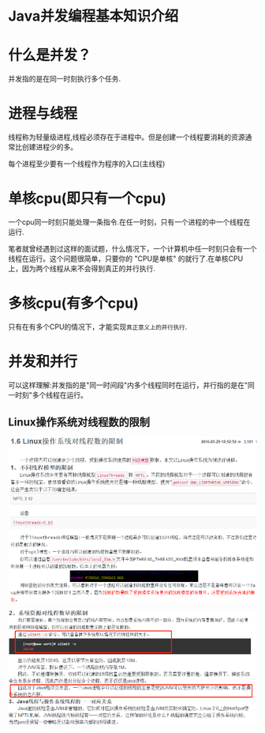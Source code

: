 # Java并发编程基本知识介绍

# 什么是并发？

并发指的是在同一时刻执行多个任务.

# 进程与线程

线程称为轻量级进程,线程必须存在于进程中。但是创建一个线程要消耗的资源通常比创建进程少的多。

每个进程至少要有一个线程作为程序的入口(主线程)

# 单核cpu(即只有一个cpu)

一个cpu同一时刻只能处理一条指令.在任一时刻，只有一个进程的中一个线程在运行.

笔者就曾经遇到过这样的面试题，什么情况下，一个计算机中任一时刻只会有一个线程在运行。这个问题很简单，只要你的 "CPU是单核" 的就行了.在单核CPU上，因为两个线程从来不会得到真正的并行执行.

# 多核cpu(有多个cpu)

只有在有多个CPU的情况下，才能实现`真正意义上的并行执行`.

# 并发和并行

可以这样理解:并发指的是"同一时间段"内多个线程同时在运行，并行指的是在"同一时刻"多个线程在运行。 

## Linux操作系统对线程数的限制

![](../pics/不同线程模型的限制.png)

![](../pics/系统资源对线程数量的限制.png)
